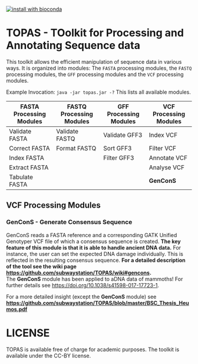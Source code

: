 [![install with bioconda](https://img.shields.io/badge/install%20with-bioconda-brightgreen.svg?style=flat-square)](http://bioconda.github.io/recipes/topas/README.html)

# TOPAS - TOolkit for Processing and Annotating Sequence data
This toolkit allows the efficient manipulation of sequence data in various ways. It is organized into modules: The `FASTA` processing modules, the `FASTQ` processing modules, the `GFF` processing modules and the `VCF` processing modules.

Example Invocation:
  `java -jar topas.jar -?`
This lists all available modules.

| FASTA Processing Modules  | FASTQ Processing Modules | GFF Processing Modules | VCF Processing Modules |
| ------------- | ------------- |------------- | ------------- |
| Validate FASTA  | Validate FASTQ  | Validate GFF3 | Index VCF |
| Correct FASTA  | Format FASTQ  | Sort GFF3 | Filter VCF |
| Index FASTA  |  | Filter GFF3 | Annotate VCF |
| Extract FASTA  |  |  | Analyse VCF |
| Tabulate FASTA  |  |  | **GenConS** |

## VCF Processing Modules
### GenConS - Generate Consensus Sequence
GenConS reads a FASTA reference and a corresponding GATK Unified Genotyper VCF file of which a consensus sequence is created. **The key feature of this module is that it is able to handle ancient DNA data.** For instance, the user can set the expected DNA damage individually. This is reflected in the resulting consensus sequence. **For a detailed description of the tool see the wiki page https://github.com/subwaystation/TOPAS/wiki#gencons.** \
The **GenConS** module has been applied to aDNA data of mammoths! For further details see https://doi.org/10.1038/s41598-017-17723-1.

For a more detailed insight (except the **GenConS** module) see **https://github.com/subwaystation/TOPAS/blob/master/BSC_Thesis_Heumos.pdf**

# LICENSE
TOPAS is available free of charge for academic purposes. The toolkit is available under the CC-BY license.

